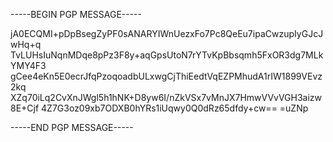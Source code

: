 -----BEGIN PGP MESSAGE-----

jA0ECQMI+pDpBsegZyPF0sANARYIWnUezxFo7Pc8QeEu7ipaCwzupIyGJcJwHq+q
TvLUHsIuNqnMDqe8pPz3F8y+aqGpsUtoN7rYTvKpBbsqmh5FxOR3dg7MLkYMY4F3
gCee4eKn5E0ecrJfqPzoqoadbULxwgCjThiEedtVqEZPMhudA1rIW1899VEvz2kq
XZq70iLq2CvXnJWgl5h1hNK+D8yw6I/nZkVSx7vMnJX7HmwVVvVGH3aizw8E+Cjf
4Z7G3oz09xb7ODXB0hYRs1iUqwy0Q0dRz65dfdy+cw==
=uZNp

-----END PGP MESSAGE-----
